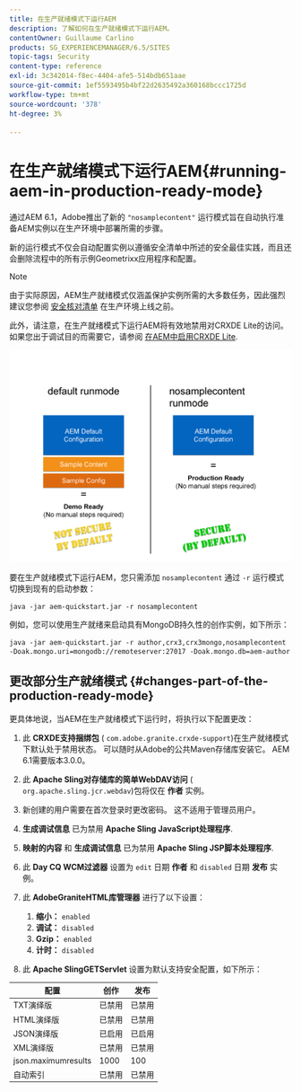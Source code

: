 ```yaml
---
title: 在生产就绪模式下运行AEM
description: 了解如何在生产就绪模式下运行AEM。
contentOwner: Guillaume Carlino
products: SG_EXPERIENCEMANAGER/6.5/SITES
topic-tags: Security
content-type: reference
exl-id: 3c342014-f8ec-4404-afe5-514bdb651aae
source-git-commit: 1ef5593495b4bf22d2635492a360168bccc1725d
workflow-type: tm+mt
source-wordcount: '378'
ht-degree: 3%

---
```


# 在生产就绪模式下运行AEM{#running-aem-in-production-ready-mode}

通过AEM 6.1，Adobe推出了新的 `"nosamplecontent"` 运行模式旨在自动执行准备AEM实例以在生产环境中部署所需的步骤。

新的运行模式不仅会自动配置实例以遵循安全清单中所述的安全最佳实践，而且还会删除流程中的所有示例Geometrixx应用程序和配置。

>[!NOTE]
>
>由于实际原因，AEM生产就绪模式仅涵盖保护实例所需的大多数任务，因此强烈建议您参阅 [安全核对清单](/help/sites-administering/security-checklist.md) 在生产环境上线之前。
>
>此外，请注意，在生产就绪模式下运行AEM将有效地禁用对CRXDE Lite的访问。 如果您出于调试目的而需要它，请参阅 [在AEM中启用CRXDE Lite](/help/sites-administering/enabling-crxde-lite.md).

![chlimage_1-83](assets/chlimage_1-83a.png)

要在生产就绪模式下运行AEM，您只需添加 `nosamplecontent` 通过 `-r` 运行模式切换到现有的启动参数：

```shell
java -jar aem-quickstart.jar -r nosamplecontent
```

例如，您可以使用生产就绪来启动具有MongoDB持久性的创作实例，如下所示：

```shell
java -jar aem-quickstart.jar -r author,crx3,crx3mongo,nosamplecontent -Doak.mongo.uri=mongodb://remoteserver:27017 -Doak.mongo.db=aem-author
```

## 更改部分生产就绪模式 {#changes-part-of-the-production-ready-mode}

更具体地说，当AEM在生产就绪模式下运行时，将执行以下配置更改：

1. 此 **CRXDE支持捆绑包** ( `com.adobe.granite.crxde-support`)在生产就绪模式下默认处于禁用状态。 可以随时从Adobe的公共Maven存储库安装它。 AEM 6.1需要版本3.0.0。

1. 此 **Apache Sling对存储库的简单WebDAV访问** ( `org.apache.sling.jcr.webdav`)包将仅在 **作者** 实例。

1. 新创建的用户需要在首次登录时更改密码。 这不适用于管理员用户。
1. **生成调试信息** 已为禁用 **Apache Sling JavaScript处理程序**.

1. **映射的内容** 和 **生成调试信息** 已为禁用 **Apache Sling JSP脚本处理程序**.

1. 此 **Day CQ WCM过滤器** 设置为 `edit` 日期 **作者** 和 `disabled` 日期 **发布** 实例。

1. 此 **AdobeGraniteHTML库管理器** 进行了以下设置：

   1. **缩小：** `enabled`
   1. **调试：** `disabled`
   1. **Gzip：** `enabled`
   1. **计时：** `disabled`

1. 此 **Apache SlingGETServlet** 设置为默认支持安全配置，如下所示：

| **配置** | **创作** | **发布** |
|---|---|---|
| TXT演绎版 | 已禁用 | 已禁用 |
| HTML演绎版 | 已禁用 | 已禁用 |
| JSON演绎版 | 已启用 | 已启用 |
| XML演绎版 | 已禁用 | 已禁用 |
| json.maximumresults | 1000 | 100 |
| 自动索引 | 已禁用 | 已禁用 |
